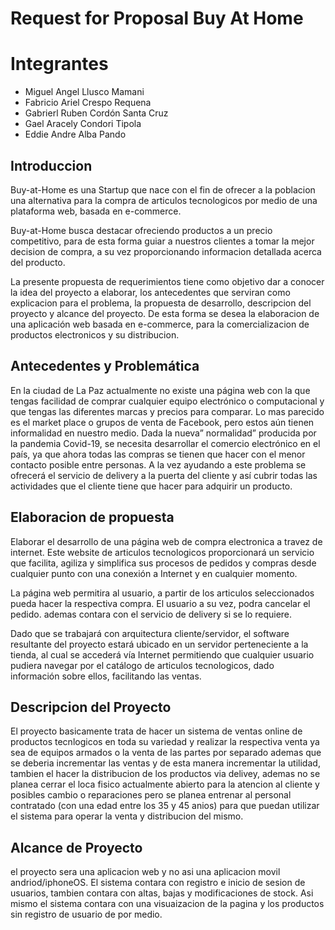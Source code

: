 # Request for Proposal Buy At Home

# Integrantes
- Miguel Angel Llusco Mamani
- Fabricio Ariel Crespo Requena
- Gabrierl Ruben Cordón Santa Cruz 
- Gael Aracely Condori Tipola
- Eddie Andre Alba Pando

## Introduccion
Buy-at-Home es una Startup que nace con el fin de ofrecer a la poblacion una alternativa para la compra de articulos tecnologicos por medio de una plataforma web, basada en e-commerce.

Buy-at-Home busca destacar ofreciendo productos a un precio competitivo, para de esta forma guiar a nuestros clientes a tomar la mejor decision de compra, a su vez proporcionando informacion detallada acerca del producto.

La presente propuesta de requerimientos tiene como objetivo dar a conocer la idea del proyecto a elaborar, los antecedentes que serviran como explicacion para el problema, la propuesta de desarrollo, descripcion del proyecto y alcance del proyecto.
De esta forma se desea la elaboracion de una aplicación web basada en e-commerce, para la comercializacion de productos electronicos y su distribucion.

## Antecedentes y Problemática
En la ciudad de La Paz actualmente no existe una página web con la que tengas facilidad de comprar cualquier equipo electrónico o computacional y que tengas las diferentes marcas y precios para comparar. Lo mas parecido es el market place o grupos de venta de Facebook, pero estos aún tienen informalidad en nuestro medio. Dada la nueva” normalidad” producida por la pandemia Covid-19, se necesita desarrollar el comercio electrónico en el país, ya que ahora todas las compras se tienen que hacer con el menor contacto posible entre personas. A la vez ayudando a este problema se ofrecerá el servicio de delivery a la puerta del cliente y así cubrir todas las actividades que el cliente tiene que hacer para adquirir un producto. 


## Elaboracion de propuesta
Elaborar el desarrollo de una página web de compra electronica a travez de internet.
Este website de articulos tecnologicos proporcionará un servicio que facilita, agiliza y simplifica sus procesos de pedidos y compras desde cualquier punto con una conexión a Internet y en cualquier momento. 

La página web permitira al usuario, a partir de los articulos seleccionados pueda hacer la respectiva compra. El usuario a su vez, podra cancelar el pedido. ademas contara con el servicio de delivery si se lo requiere.

Dado que se trabajará con arquitectura cliente/servidor, el software resultante del proyecto estará ubicado en un servidor perteneciente a la tienda, al cual se
accederá vía Internet permitiendo que cualquier usuario pudiera
navegar por el catálogo de articulos tecnologicos, dado información sobre ellos, facilitando las ventas.
 
## Descripcion del Proyecto
El proyecto basicamente trata de hacer un sistema de ventas online de productos tecnlogicos en toda su variedad y realizar la respectiva venta ya sea de equipos armados o la venta de las partes por separado ademas que se deberia incrementar las ventas y de esta manera incrementar la utilidad, tambien el hacer la distribucion de los productos via delivey, ademas no se planea cerrar el loca fisico actualmente abierto para la atencion al cliente y posibles cambio o reparaciones pero se planea entrenar al personal contratado (con una edad entre los 35 y 45 anios) para que puedan utilizar el sistema para operar la venta y distribucion del mismo.

## Alcance de Proyecto
el proyecto sera una aplicacion web y no asi una aplicacion movil andriod/iphoneOS. El sistema contara con registro e inicio de sesion de usuarios, tambien contara con altas, bajas y modificaciones de stock. Asi mismo el sistema contara con una visuaizacion de la pagina y los productos sin registro de usuario de por medio. 


